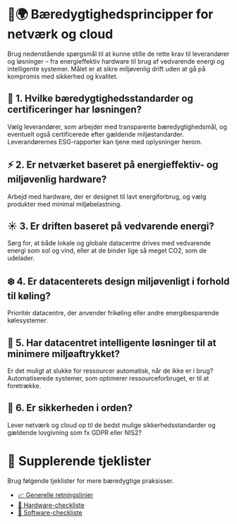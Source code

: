 # 🔌🌍 Bæredygtighedsprincipper for netværk og cloud  

Brug nedenstående spørgsmål til at kunne stille de rette krav til leverandører og løsninger – fra energieffektiv hardware til brug af vedvarende energi og intelligente systemer. Målet er at sikre miljøvenlig drift uden at gå på kompromis med sikkerhed og kvalitet.  

## 🌱 1. Hvilke bæredygtighedsstandarder og certificeringer har løsningen?  
Vælg leverandører, som arbejder med transparente bæredygtighedsmål, og eventuelt også certificerede efter gældende miljøstandarder. Leverandørernes ESG-rapporter kan tjene med oplysninger herom.  

## ⚡ 2. Er netværket baseret på energieffektiv- og miljøvenlig hardware?  
Arbejd med hardware, der er designet til lavt energiforbrug, og vælg produkter med minimal miljøbelastning.  

## ☀️ 3. Er driften baseret på vedvarende energi?  
Sørg for, at både lokale og globale datacentre drives med vedvarende energi som sol og vind, eller at de binder lige så meget CO2, som de udelader.  

## ❄️ 4. Er datacenterets design miljøvenligt i forhold til køling?  
Prioritér datacentre, der anvender frikøling eller andre energibesparende kølesystemer.  

## 🤖 5. Har datacentret intelligente løsninger til at minimere miljøaftrykket?  
Er det muligt at slukke for ressourcer automatisk, når de ikke er i brug? Automatiserede systemer, som optimerer ressourceforbruget, er til at foretrække.  

## 🔐 6. Er sikkerheden i orden?  
Lever netværk og cloud op til de bedst mulige sikkerhedsstandarder og gældende lovgivning som fx GDPR eller NIS2?  

# 📝 Supplerende tjeklister  

Brug følgende tjeklister for mere bæredygtige praksisser.  

- [📈 Generelle retningslinjer](./Appendix-Best-practices.md)  
- [🔌 Hardware-checkliste](./Appendix-Best-practices-Hardware.md)  
- [💾 Software-checkliste](./Appendix-Best-practices-Software.md)  

